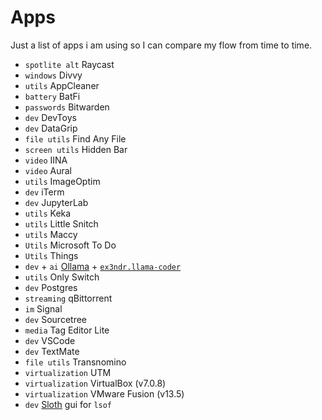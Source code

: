 <!-- weight: 100 -->

# Apps

Just a list of apps i am using so I can compare my flow from time to time.

- `spotlite alt` Raycast
- `windows` Divvy
- `utils` AppCleaner
- `battery` BatFi
- `passwords` Bitwarden
- `dev` DevToys
- `dev` DataGrip
- `file utils` Find Any File
- `screen utils` Hidden Bar
- `video` IINA
- `video` Aural
- `utils` ImageOptim
- `dev` iTerm
- `dev` JupyterLab
- `utils` Keka
- `utils` Little Snitch
- `utils` Maccy
- `Utils` Microsoft To Do
- `Utils` Things
- `dev` + `ai` [Ollama](https://ollama.ai/download) + [`ex3ndr.llama-coder`](https://marketplace.visualstudio.com/items?itemName=ex3ndr.llama-coder)
- `utils` Only Switch
- `dev` Postgres
- `streaming` qBittorrent
- `im` Signal
- `dev` Sourcetree
- `media` Tag Editor Lite
- `dev` VSCode
- `dev` TextMate
- `file utils` Transnomino
- `virtualization` UTM
- `virtualization` VirtualBox (v7.0.8)
- `virtualization` VMware Fusion (v13.5)
- `dev` [Sloth](https://github.com/sveinbjornt/Sloth) gui for `lsof`
